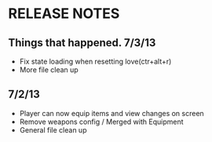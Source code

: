 RELEASE NOTES
=============

Things that happened.
7/3/13
-------------
* Fix state loading when resetting love(ctr+alt+r)
* More file clean up

7/2/13
-------------
* Player can now equip items and view changes on screen
* Remove weapons config / Merged with Equipment
* General file clean up
